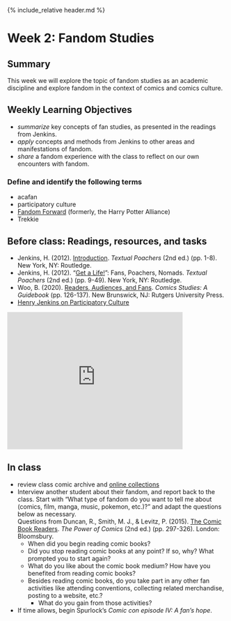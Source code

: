 {% include_relative header.md %}

# Week 2: Fandom Studies

## Summary
This week we will explore the topic of fandom studies as an academic discipline and explore fandom in the context of comics and comics culture.

## Weekly Learning Objectives
- *summarize* key concepts of fan studies, as presented in the readings from Jenkins.
- *apply* concepts and methods from Jenkins to other areas and manifestations of fandom.
- *share* a fandom experience with the class to reflect on our own encounters with fandom.

### Define and identify the following terms
- acafan
- participatory culture
- [Fandom Forward](https://fandomforward.org) (formerly, the Harry Potter Alliance)
- Trekkie

## Before class: Readings, resources, and tasks
- Jenkins, H. (2012). [Introduction](https://iu.instructure.com/files/169194267/download?download_frd=1). *Textual Poachers* (2nd ed.) (pp. 1-8). New York, NY: Routledge.
- Jenkins, H. (2012). “[Get a Life!](https://iu.instructure.com/files/169194253/download?download_frd=1)”: Fans, Poachers, Nomads. *Textual Poachers* (2nd ed.) (pp. 9-49). New York, NY: Routledge.
- Woo, B. (2020). [Readers, Audiences, and Fans](https://iu.instructure.com/files/169194237/download?download_frd=1). *Comics Studies: A Guidebook* (pp. 126-137). New Brunswick, NJ: Rutgers University Press.
- [Henry Jenkins on Participatory Culture](https://youtu.be/1gPm-c1wRsQ)  
<iframe width="560" height="315" src="https://www.youtube-nocookie.com/embed/1gPm-c1wRsQ" title="YouTube video player" frameborder="0" allow="accelerometer; autoplay; clipboard-write; encrypted-media; gyroscope; picture-in-picture" allowfullscreen style="max-width:80%; margin:auto;"></iframe>
 
## In class
- review class comic archive and [online collections](comics-studies-resources.html#digital-comics-collections)
- Interview another student about their fandom, and report back to the class. Start with 
“What type of fandom do you want to tell me about (comics, film, manga, music, pokemon, etc.)?” and adapt the questions below as necessary.   
Questions from Duncan, R., Smith, M. J., &amp; Levitz, P. (2015). [The Comic Book Readers](https://iu.instructure.com/files/169194280/download?download_frd=1). _The Power of Comics_ (2nd ed.) (pp. 297-326). London: Bloomsbury.
	- When did you begin reading comic books?
	- Did you stop reading comic books at any point? If so, why? What prompted you to start again?
	- What do you like about the comic book medium? How have you benefited from reading comic books?
	- Besides reading comic books, do you take part in any other
fan activities like attending conventions, collecting related merchandise, posting to a website, etc.? 
		- What do you gain from those activities?
- If time allows, begin Spurlock’s _Comic con episode IV: A fan’s hope_.
	
		
